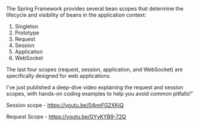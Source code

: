 
The Spring Framework provides several bean scopes that determine the lifecycle and visibility of beans in the application context:
  1. Singleton
  2. Prototype
  3. Request
  4. Session
  5. Application
  6. WebSocket
     
The last four scopes (request, session, application, and WebSocket) are specifically designed for web applications.

I've just published a deep-dive video explaining the request and session scopes, with hands-on coding examples to help you avoid common pitfalls!"

Session scope - https://youtu.be/04nnFG2XKjQ

Request Scope - https://youtu.be/GYyKYB9-72Q
